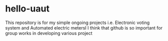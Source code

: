 # hello-uaut
This repository is for my simple ongoing projects i.e. Electronic voting system and Automated electric metersI
I think that github is so important for group works in developing various project
